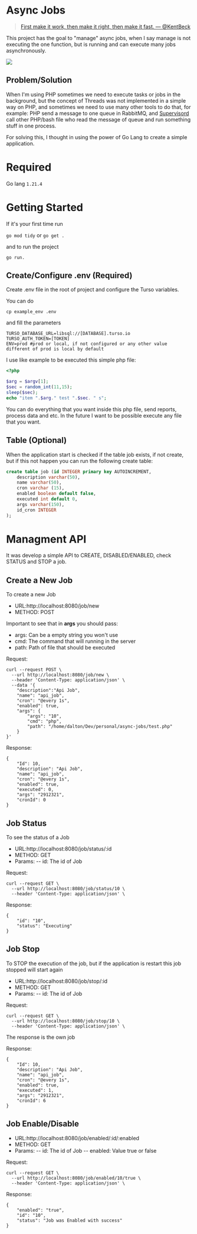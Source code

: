 # Async Jobs

> [First make it work, then make it right, then make it fast. — @KentBeck](https://twitter.com/unclebobmartin/status/1784306424908030012)

This project has the goal to "manage" async jobs, when I say manage is not executing the one function, but is running and can execute many jobs asynchronously. 

![](docs/flow_project.png)

## Problem/Solution

When I'm using PHP sometimes we need to execute tasks or jobs in the background, but the concept of Threads
was not implemented in a simple way on PHP, and sometimes we need to use many other tools to do that, for example: PHP send a message to one queue in RabbitMQ, and [Supervisord](http://supervisord.org/)
call other PHP/bash file who read the message of queue and run something stuff in one process.

For solving this, I thought in using the power of Go Lang to create a simple application.

# Required

Go lang
`1.21.4`

# Getting Started

If it's your first time run

`go mod tidy` or `go get .`

and to run the project

`go run.`

## Create/Configure .env (Required)

Create .env file in the root of project and configure the Turso variables.

You can do 

`cp example_env .env`

and fill the parameters

```
TURSO_DATABASE_URL=libsql://[DATABASE].turso.io
TURSO_AUTH_TOKEN=[TOKEN]
ENV=prod #prod or local, if not configured or any other value different of prod is local by default
```

I use like example to be executed this simple php file:

```Php
<?php

$arg = $argv[1];
$sec = random_int(11,15);
sleep($sec);
echo "item ".$arg." test ".$sec. " s";
```

You can do everything that you want inside this php file, send reports, process data and etc.
In the future I want to be possible execute any file that you want.


## Table (Optional)

When the application start is checked if the table job exists, if not create, but if this not happen you can run the following create table:

```sql
create table job (id INTEGER primary key AUTOINCREMENT,
    description varchar(50),
    name varchar(50),
    cron varchar (15),
    enabled boolean default false,
    executed int default 0,
    args varchar(150),
    id_cron INTEGER 
);
```

# Managment API

It was develop a simple API to CREATE, DISABLED/ENABLED, check STATUS and STOP a job.

## Create a New Job 

To create a new Job 

- URL:http://localhost:8080/job/new
- METHOD: POST

Important to see that in **args** you should pass:

- args: Can be a empty string you won't use
- cmd: The command that will running in the server 
- path: Path of file that should be executed 

Request:
```
curl --request POST \
  --url http://localhost:8080/job/new \
  --header 'Content-Type: application/json' \
  --data '{
	"description":"Api Job",
	"name": "api_job",
	"cron": "@every 1s", 
	"enabled": true,
	"args": {
		"args": "10",
		"cmd": "php",
		"path": "/home/dalton/Dev/personal/async-jobs/test.php"
	}
}'
```
Response:
```
{
	"Id": 10,
	"description": "Api Job",
	"name": "api_job",
	"cron": "@every 1s",
	"enabled": true,
	"executed": 0,
	"args": "2912321",
	"cronId": 0
}
```

## Job Status

To see the status of a Job 

- URL:http://localhost:8080/job/status/:id
- METHOD: GET
- Params:
-- id: The id of Job

Request:
```
curl --request GET \
  --url http://localhost:8080/job/status/10 \
  --header 'Content-Type: application/json' \
```

Response:
```
{
	"id": "10",
	"status": "Executing"
}
```

## Job Stop

To STOP the execution of the job, but if the application is restart this job stopped will start again

- URL:http://localhost:8080/job/stop/:id
- METHOD: GET
- Params:
-- id: The id of Job

Request:
```
curl --request GET \
  --url http://localhost:8080/job/stop/10 \
  --header 'Content-Type: application/json' \
```

The response is the own job

Response:
```
{
	"Id": 10,
	"description": "Api Job",
	"name": "api_job",
	"cron": "@every 1s",
	"enabled": true,
	"executed": 1,
	"args": "2912321",
	"cronId": 6
}
```

## Job Enable/Disable

- URL:http://localhost:8080/job/enabled/:id/:enabled
- METHOD: GET
- Params:
-- id: The id of Job
-- enabled: Value true or false 

Request:
```
curl --request GET \
  --url http://localhost:8080/job/enabled/10/true \
  --header 'Content-Type: application/json' \
```

Response:
```
{
	"enabled": "true",
	"id": "10",
	"status": "Job was Enabled with success"
}
```
